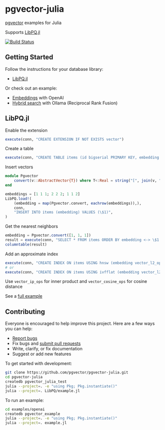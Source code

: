 # pgvector-julia

[pgvector](https://github.com/pgvector/pgvector) examples for Julia

Supports [LibPQ.jl](https://github.com/iamed2/LibPQ.jl)

[![Build Status](https://github.com/pgvector/pgvector-julia/actions/workflows/build.yml/badge.svg)](https://github.com/pgvector/pgvector-julia/actions)

## Getting Started

Follow the instructions for your database library:

- [LibPQ.jl](#libpqjl)

Or check out an example:

- [Embeddings](examples/openai/example.jl) with OpenAI
- [Hybrid search](examples/hybrid/example.jl) with Ollama (Reciprocal Rank Fusion)

## LibPQ.jl

Enable the extension

```julia
execute(conn, "CREATE EXTENSION IF NOT EXISTS vector")
```

Create a table

```julia
execute(conn, "CREATE TABLE items (id bigserial PRIMARY KEY, embedding vector(3))")
```

Insert vectors

```julia
module Pgvector
    convert(v::AbstractVector{T}) where T<:Real = string("[", join(v, ","), "]")
end

embeddings = [1 1 1; 2 2 2; 1 1 2]
LibPQ.load!(
    (embedding = map(Pgvector.convert, eachrow(embeddings)),),
    conn,
    "INSERT INTO items (embedding) VALUES (\$1)",
)
```

Get the nearest neighbors

```julia
embedding = Pgvector.convert([1, 1, 1])
result = execute(conn, "SELECT * FROM items ORDER BY embedding <-> \$1 LIMIT 5", [embedding])
columntable(result)
```

Add an approximate index

```julia
execute(conn, "CREATE INDEX ON items USING hnsw (embedding vector_l2_ops)")
# or
execute(conn, "CREATE INDEX ON items USING ivfflat (embedding vector_l2_ops) WITH (lists = 100)")
```

Use `vector_ip_ops` for inner product and `vector_cosine_ops` for cosine distance

See a [full example](LibPQ/example.jl)

## Contributing

Everyone is encouraged to help improve this project. Here are a few ways you can help:

- [Report bugs](https://github.com/pgvector/pgvector-julia/issues)
- Fix bugs and [submit pull requests](https://github.com/pgvector/pgvector-julia/pulls)
- Write, clarify, or fix documentation
- Suggest or add new features

To get started with development:

```sh
git clone https://github.com/pgvector/pgvector-julia.git
cd pgvector-julia
createdb pgvector_julia_test
julia --project=. -e "using Pkg; Pkg.instantiate()"
julia --project=. LibPQ/example.jl
```

To run an example:

```sh
cd examples/openai
createdb pgvector_example
julia --project=. -e "using Pkg; Pkg.instantiate()"
julia --project=. example.jl
```
